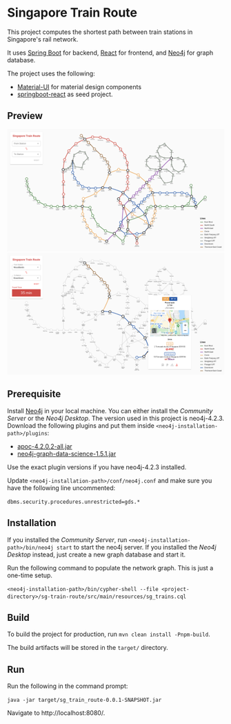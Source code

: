 # Singapore Train Route

This project computes the shortest path between train stations in Singapore's rail network.

It uses [Spring Boot](https://start.spring.io) for backend, [React](https://reactjs.org) for frontend, and [Neo4j](https://neo4j.com) for graph database.

The project uses the following:

- [Material-UI](https://material-ui.com/) for material design components
- [springboot-react](https://github.com/raemounz/springboot-react) as seed project.

## Preview
![Spring Boot and React Preview](ui/src/images/preview.png)
![Spring Boot and React Preview 2](ui/src/images/preview_2.png)

## Prerequisite
Install [Neo4j](https://neo4j.com/download-center/#community) in your local machine. You can either install the *Community Server* or the *Neo4j Desktop*.  The version used in this project is neo4j-4.2.3.  Download the following plugins and put them inside `<neo4j-installation-path>/plugins`:

- [apoc-4.2.0.2-all.jar](plugins/apoc-4.2.0.2-all.jar)
- [neo4j-graph-data-science-1.5.1.jar](plugins/neo4j-graph-data-science-1.5.1.jar)

Use the exact plugin versions if you have neo4j-4.2.3 installed.

Update `<neo4j-installation-path>/conf/neo4j.conf` and make sure you have the following line uncommented:

`dbms.security.procedures.unrestricted=gds.*`

## Installation

If you installed the *Community Server*, run `<neo4j-installation-path>/bin/neo4j start` to start the neo4j server.  If you installed the *Neo4j Desktop* instead, just create a new graph database and start it.

Run the following command to populate the network graph.  This is just a one-time setup.

`<neo4j-installation-path>/bin/cypher-shell --file <project-directory>/sg-train-route/src/main/resources/sg_trains.cql`

## Build

To build the project for production, run `mvn clean install -Pnpm-build`.

The build artifacts will be stored in the `target/` directory.

## Run

Run the following in the command prompt:

`java -jar target/sg_train_route-0.0.1-SNAPSHOT.jar`

Navigate to http://localhost:8080/.